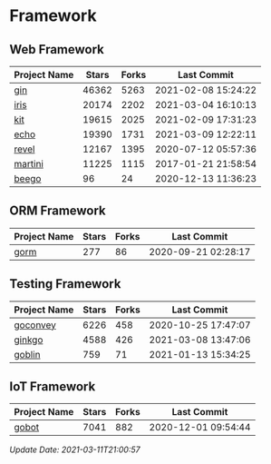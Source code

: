 # Framework

## Web Framework
| Project Name | Stars | Forks | Last Commit |
| ------------ | ----- | ----- | ----------- |
| [gin](https://github.com/gin-gonic/gin) | 46362 | 5263 | 2021-02-08 15:24:22 |
| [iris](https://github.com/kataras/iris) | 20174 | 2202 | 2021-03-04 16:10:13 |
| [kit](https://github.com/go-kit/kit) | 19615 | 2025 | 2021-02-09 17:31:23 |
| [echo](https://github.com/labstack/echo) | 19390 | 1731 | 2021-03-09 12:22:11 |
| [revel](https://github.com/revel/revel) | 12167 | 1395 | 2020-07-12 05:57:36 |
| [martini](https://github.com/go-martini/martini) | 11225 | 1115 | 2017-01-21 21:58:54 |
| [beego](https://github.com/astaxie/beego) | 96 | 24 | 2020-12-13 11:36:23 |

## ORM Framework
| Project Name | Stars | Forks | Last Commit |
| ------------ | ----- | ----- | ----------- |
| [gorm](https://github.com/jinzhu/gorm) | 277 | 86 | 2020-09-21 02:28:17 |

## Testing Framework
| Project Name | Stars | Forks | Last Commit |
| ------------ | ----- | ----- | ----------- |
| [goconvey](https://github.com/smartystreets/goconvey) | 6226 | 458 | 2020-10-25 17:47:07 |
| [ginkgo](https://github.com/onsi/ginkgo) | 4588 | 426 | 2021-03-08 13:47:06 |
| [goblin](https://github.com/franela/goblin) | 759 | 71 | 2021-01-13 15:34:25 |

## IoT Framework
| Project Name | Stars | Forks | Last Commit |
| ------------ | ----- | ----- | ----------- |
| [gobot](https://github.com/hybridgroup/gobot) | 7041 | 882 | 2020-12-01 09:54:44 |

*Update Date: 2021-03-11T21:00:57*